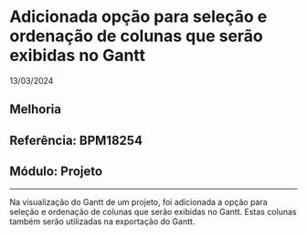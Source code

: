 # Adicionada opção para seleção e ordenação de colunas que serão exibidas no Gantt
13/03/2024
## Melhoria
## Referência: BPM18254
## Módulo: Projeto
***

Na visualização do Gantt de um projeto, foi adicionada a opção para seleção e ordenação de colunas que serão exibidas no Gantt. Estas colunas também serão utilizadas na exportação do Gantt.